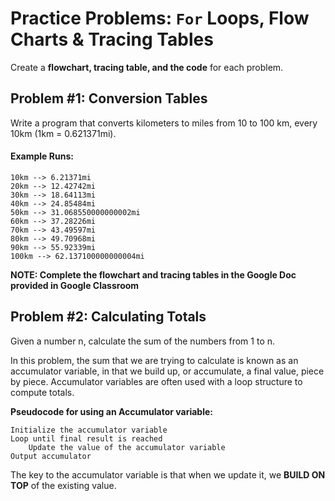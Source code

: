 # Practice Problems: `For` Loops, Flow Charts & Tracing Tables

Create a **flowchart, tracing table, and the code** for each problem.

## Problem #1: Conversion Tables
Write a program that converts kilometers to miles from 10 to 100 km, every 10km (1km = 0.621371mi).

#### Example Runs:
```
10km --> 6.21371mi
20km --> 12.42742mi
30km --> 18.64113mi
40km --> 24.85484mi
50km --> 31.068550000000002mi
60km --> 37.28226mi
70km --> 43.49597mi
80km --> 49.70968mi
90km --> 55.92339mi
100km --> 62.137100000000004mi
```

**NOTE: Complete the flowchart and tracing tables in the Google Doc provided in Google Classroom**

## Problem #2: Calculating Totals
Given a number n, calculate the sum of the numbers from 1 to n.

In this problem, the sum that we are trying to calculate is known as an accumulator variable, in that we build up, or accumulate, a final value, piece by piece.  Accumulator variables are often used with a loop structure to compute totals.

**Pseudocode for using an Accumulator variable:**
```
Initialize the accumulator variable
Loop until final result is reached
	Update the value of the accumulator variable
Output accumulator
```

The key to the accumulator variable is that when we update it, we **BUILD ON TOP** of the existing value.
